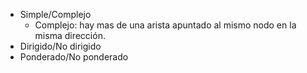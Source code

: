 - Simple/Complejo
	- Complejo: hay mas de una arista apuntado al mismo nodo en la misma dirección.
- Dirigido/No dirigido
- Ponderado/No ponderado